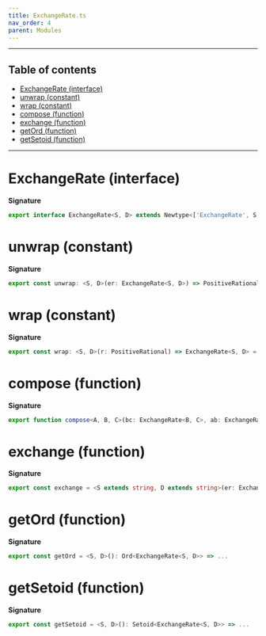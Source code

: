 ```yaml
---
title: ExchangeRate.ts
nav_order: 4
parent: Modules
---
```


---

<h2 class="text-delta">Table of contents</h2>

- [ExchangeRate (interface)](#exchangerate-interface)
- [unwrap (constant)](#unwrap-constant)
- [wrap (constant)](#wrap-constant)
- [compose (function)](#compose-function)
- [exchange (function)](#exchange-function)
- [getOrd (function)](#getord-function)
- [getSetoid (function)](#getsetoid-function)

---

# ExchangeRate (interface)

**Signature**

```ts
export interface ExchangeRate<S, D> extends Newtype<['ExchangeRate', S, D], PositiveRational> {}
```

# unwrap (constant)

**Signature**

```ts
export const unwrap: <S, D>(er: ExchangeRate<S, D>) => PositiveRational = ...
```

# wrap (constant)

**Signature**

```ts
export const wrap: <S, D>(r: PositiveRational) => ExchangeRate<S, D> = ...
```

# compose (function)

**Signature**

```ts
export function compose<A, B, C>(bc: ExchangeRate<B, C>, ab: ExchangeRate<A, B>): ExchangeRate<A, C> { ... }
```

# exchange (function)

**Signature**

```ts
export const exchange = <S extends string, D extends string>(er: ExchangeRate<S, D>) => (d: Dense<S>): Dense<D> => ...
```

# getOrd (function)

**Signature**

```ts
export const getOrd = <S, D>(): Ord<ExchangeRate<S, D>> => ...
```

# getSetoid (function)

**Signature**

```ts
export const getSetoid = <S, D>(): Setoid<ExchangeRate<S, D>> => ...
```
